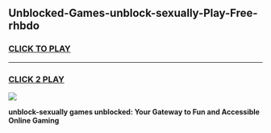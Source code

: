 
## Unblocked-Games-unblock-sexually-Play-Free-rhbdo
<h3>
<a href="https://premium76.site?title=unblock-sexually&ref=18A1">CLICK TO PLAY</a></h3>
<hr>

<h3>
<a href="https://premium76.site?title=unblock-sexually&ref=18A1">CLICK 2 PLAY</a>
  
</h3>

<a href="https://premium76.site?title=unblock-sexually&ref=18A1"><img src="https://clearcache.store/games.png"></a>


**unblock-sexually games unblocked: Your Gateway to Fun and Accessible Online Gaming**
